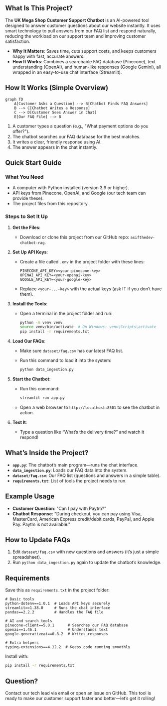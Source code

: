 ## What Is This Project?

The **UK Mega Shop Customer Support Chatbot** is an AI-powered tool designed to answer customer questions about our website instantly. It uses smart technology to pull answers from our FAQ list and respond naturally, reducing the workload on our support team and improving customer satisfaction.

- **Why It Matters**: Saves time, cuts support costs, and keeps customers happy with fast, accurate answers.
- **How It Works**: Combines a searchable FAQ database (Pinecone), text understanding (OpenAI), and human-like responses (Google Gemini), all wrapped in an easy-to-use chat interface (Streamlit).

## How It Works (Simple Overview)

```mermaid
graph TD
    A[Customer Asks a Question] --> B[Chatbot Finds FAQ Answers]
    B --> C[Chatbot Writes a Response]
    C --> D[Customer Sees Answer in Chat]
    E[Our FAQ File] --> B
```

1. A customer types a question (e.g., "What payment options do you offer?").
2. The chatbot searches our FAQ database for the best matches.
3. It writes a clear, friendly response using AI.
4. The answer appears in the chat instantly.

## Quick Start Guide

### What You Need

- A computer with Python installed (version 3.9 or higher).
- API keys from Pinecone, OpenAI, and Google (our tech team can provide these).
- The project files from this repository.

### Steps to Set It Up

1. **Get the Files**:
   
   - Download or clone this project from our GitHub repo: `asifthedev-chatbot-rag`.

2. **Set Up API Keys**:
   
   - Create a file called `.env` in the project folder with these lines:
     
     ```
     PINECONE_API_KEY=<your-pinecone-key>
     OPENAI_API_KEY=<your-openai-key>
     GOOGLE_API_KEY=<your-google-key>
     ```
   - Replace `<your-...-key>` with the actual keys (ask IT if you don’t have them).

3. **Install the Tools**:
   
   - Open a terminal in the project folder and run:
     
     ```bash
     python -m venv venv
     source venv/bin/activate  # On Windows: venv\Scripts\activate
     pip install -r requirements.txt
     ```

4. **Load Our FAQs**:
   
   - Make sure `dataset/faq.csv` has our latest FAQ list.
   - Run this command to load it into the system:
     
     ```bash
     python data_ingestion.py
     ```

5. **Start the Chatbot**:
   
   - Run this command:
     
     ```bash
     streamlit run app.py
     ```
   - Open a web browser to `http://localhost:8501` to see the chatbot in action.

6. **Test It**:
   
   - Type a question like “What’s the delivery time?” and watch it respond!

## What’s Inside the Project?

- **`app.py`**: The chatbot’s main program—runs the chat interface.
- **`data_ingestion.py`**: Loads our FAQ data into the system.
- **`dataset/faq.csv`**: Our FAQ list (questions and answers in a simple table).
- **`requirements.txt`**: List of tools the project needs to run.

## Example Usage

- **Customer Question**: "Can I pay with Paytm?"
- **Chatbot Response**: "During checkout, you can pay using Visa, MasterCard, American Express credit/debit cards, PayPal, and Apple Pay. Paytm is not available."

## How to Update FAQs

1. Edit `dataset/faq.csv` with new questions and answers (it’s just a simple spreadsheet).
2. Run `python data_ingestion.py` again to update the chatbot’s knowledge.

## Requirements

Save this as `requirements.txt` in the project folder:

```
# Basic tools
python-dotenv==1.0.1  # Loads API keys securely
streamlit==1.38.0     # Runs the chat interface
pandas==2.2.2         # Handles the FAQ file

# AI and search tools
pinecone-client==5.0.1      # Searches our FAQ database
openai==1.46.1              # Understands text
google-generativeai==0.8.2  # Writes responses

# Extra helpers
typing-extensions==4.12.2  # Keeps code running smoothly
```

Install with:

```bash
pip install -r requirements.txt
```

## Question?

Contact our tech lead via email or open an issue on GitHub. This tool is ready to make our customer support faster and better—let’s get it rolling!
